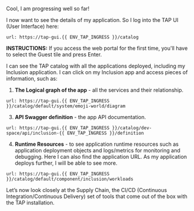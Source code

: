 Cool, I am progressing well so far!

I now want to see the details of my application. 
So I log into the TAP UI (User Interface) here:
```dashboard:open-url
url: https://tap-gui.{{ ENV_TAP_INGRESS }}/catalog
```

**INSTRUCTIONS:** If you access the web portal for the first time, you'll have to select the Guest tile and press Enter.

I can see the TAP catalog with all the applications deployed, including my Inclusion application.
I can click on my Inclusion app and access pieces of information, such as:

1. **The Logical graph of the app** - all the services and their relationship.
```dashboard:open-url
url: https://tap-gui.{{ ENV_TAP_INGRESS }}/catalog/default/system/emoji-world/diagram
```

3. **API Swagger definition** - the app API documentation.
```dashboard:open-url
url: https://tap-gui.{{ ENV_TAP_INGRESS }}/catalog/dev-space/api/inclusion-{{ ENV_TAP_INGRESS }}/definition
```

4. **Runtime Resources** - to see application runtime resources such as application deployment objects and logs/metrics for monitoring and debugging. Here I can also find the application URL. 
As my application deploys further, I will be able to see more.
```dashboard:open-url
url: https://tap-gui.{{ ENV_TAP_INGRESS }}/catalog/default/component/inclusion/workloads
```

Let’s now look closely at the Supply Chain, the CI/CD (Continuous Integration/Continuous Delivery) set of tools that come out of the box with the TAP installation.
